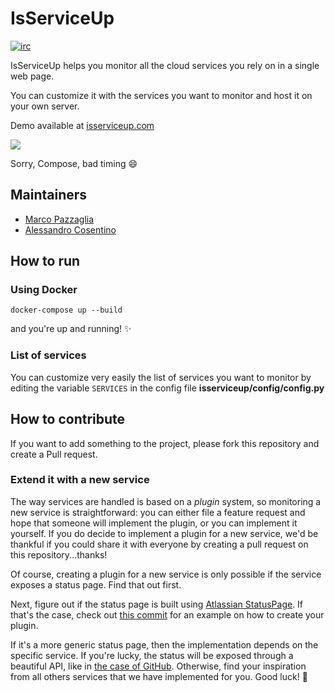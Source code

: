 # IsServiceUp
[![irc](https://img.shields.io/badge/irc%20channel-%23isserviceup-blue.svg)](https://webchat.freenode.net/?channels=isserviceup)

IsServiceUp helps you monitor all the cloud services you rely on in a single web page. 

You can customize it with the services you want to monitor and host it on your own server.

Demo available at [isserviceup.com](http://www.isserviceup.com)

![](https://raw.githubusercontent.com/marcopaz/is-service-up/master/Screenshot.png)

Sorry, Compose, bad timing :smile:

## Maintainers
* [Marco Pazzaglia](https://github.com/marcopaz)
* [Alessandro Cosentino](https://github.com/cosenal)


## How to run
### Using Docker
`docker-compose up --build`

and you're up and running! :sparkles:
### List of services
You can customize very easily the list of services you want to monitor by editing the variable `SERVICES` in the config file __isserviceup/config/config.py__

## How to contribute
If you want to add something to the project, please fork this repository and create a Pull request.

### Extend it with a new service

The way services are handled is based on a _plugin_ system, so monitoring a new service is straightforward: you can either file a feature request and hope that someone will implement the plugin, or you can implement it yourself. If you do decide to implement a plugin for a new service, we'd be thankful if you could share it with everyone by creating a pull request on this repository...thanks!

Of course, creating a plugin for a new service is only possible if the service exposes a status page. Find that out first. 

Next, figure out if the status page is built using [Atlassian StatusPage](https://www.statuspage.io/). If that's the case, check out [this commit](https://github.com/marcopaz/is-service-up/commit/39df5a9124a01d39d66e7637a297896827a4262e) for an example on how to create your plugin.

If it's a more generic status page, then the implementation depends on the specific service. If you're lucky, the status will be exposed through a beautiful API, like in [the case of GitHub](https://github.com/marcopaz/is-service-up/blob/master/isserviceup/services/github.py). Otherwise, find your inspiration from all others services that we have implemented for you. Good luck! :satellite:




